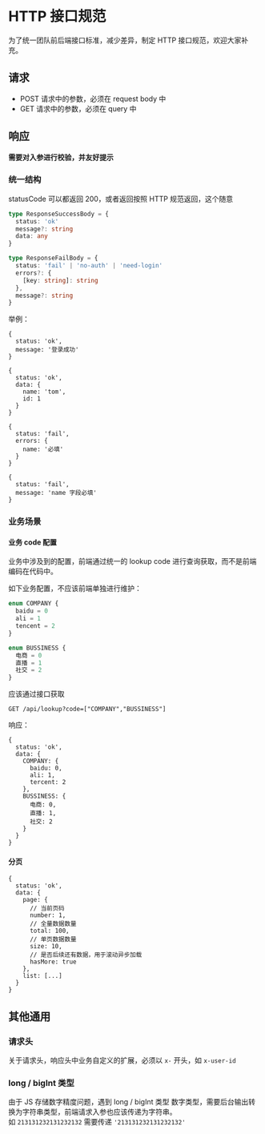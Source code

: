# HTTP 接口规范

为了统一团队前后端接口标准，减少差异，制定 HTTP 接口规范，欢迎大家补充。

## 请求

- POST 请求中的参数，必须在 request body 中
- GET 请求中的参数，必须在 query 中

## 响应

**需要对入参进行校验，并友好提示**

### 统一结构

statusCode 可以都返回 200，或者返回按照 HTTP 规范返回，这个随意

```ts
type ResponseSuccessBody = {
  status: 'ok'
  message?: string
  data: any
}

type ResponseFailBody = {
  status: 'fail' | 'no-auth' | 'need-login'
  errors?: {
    [key: string]: string
  },
  message?: string
}
```

举例：

```json5
{
  status: 'ok',
  message: '登录成功'
}

{
  status: 'ok',
  data: {
    name: 'tom',
    id: 1
  }
}

{
  status: 'fail',
  errors: {
    name: '必填'
  }
}

{
  status: 'fail',
  message: 'name 字段必填'
}
```


### 业务场景

#### 业务 code 配置

业务中涉及到的配置，前端通过统一的 lookup code 进行查询获取，而不是前端编码在代码中。

如下业务配置，不应该前端单独进行维护：
```ts
enum COMPANY {
  baidu = 0
  ali = 1
  tencent = 2
}

enum BUSSINESS {
  电商 = 0
  直播 = 1
  社交 = 2
}
```

应该通过接口获取

```
GET /api/lookup?code=["COMPANY","BUSSINESS"]
```

响应：
```json5
{
  status: 'ok',
  data: {
    COMPANY: {
      baidu: 0,
      ali: 1,
      tercent: 2
    },
    BUSSINESS: {
      电商: 0,
      直播: 1,
      社交: 2
    }
  }
}
```



#### 分页

```json5
{
  status: 'ok',
  data: {
    page: {
      // 当前页码
      number: 1,
      // 全量数据数量
      total: 100,
      // 单页数据数量
      size: 10,
      // 是否后续还有数据，用于滚动异步加载
      hasMore: true
    },
    list: [...]
  }
}
```


## 其他通用

### 请求头

关于请求头，响应头中业务自定义的扩展，必须以 `x-` 开头，如 `x-user-id`

### long / bigInt 类型

由于 JS 存储数字精度问题，遇到 long / bigInt 类型 数字类型，需要后台输出转换为字符串类型，前端请求入参也应该传递为字符串。  
如 `213131232131232132` 需要传递 `'213131232131232132'`
